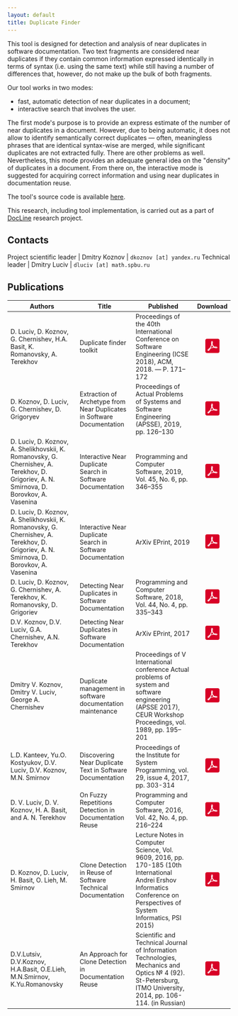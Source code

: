 ```yaml
---
layout: default
title: Duplicate Finder
---
```


This tool is designed for detection and analysis of near duplicates in
software documentation. Two text fragments are considered near
duplicates if they contain common information expressed identically in
terms of syntax (i.e. using the same text) while still having a number
of differences that, however, do not make up the bulk of both fragments.

Our tool works in two modes:

*  fast, automatic detection of near duplicates in a document;
*  interactive search that involves the user.

The first mode\'s purpose is to provide an express estimate of the
number of near duplicates in a document. However, due to being
automatic, it does not allow to identify semantically correct duplicates —
often, meaningless phrases that are identical syntax-wise are merged,
while significant duplicates are not extracted fully. There are other
problems as well. Nevertheless, this mode provides an adequate general
idea on the \"density\" of duplicates in a document. From there on, the
interactive mode is suggested for acquiring correct information and
using near duplicates in documentation reuse.

The tool's source code is available
[here](https://github.com/spbu-se/pldoctoolkit/blob/master/doc-clone-miner/README_en.md).

This research, including tool implementation, is carried out as a part
of [DocLine](docline/index.en) research project.

Contacts
--------

Project scientific leader | Dmitry Koznov | `dkoznov [at] yandex.ru`
Technical leader          | Dmitry Luciv  | `dluciv [at] math.spbu.ru`


Publications
------------

| Authors                                                                      | Title                                                          | Published                                                                                                                                                                   | Download
|-|-|-|:--:|
| D. Luciv, D. Koznov, G. Chernishev, H.A. Basit, K. Romanovsky, A. Terekhov   | Duplicate finder toolkit                                       | Proceedings of the 40th International Conference on Software Engineering (ICSE 2018), ACM, 2018. — P. 171–172                                                               | [![pdf](/img/pdf.png)](/pdf/articles/dluciv.dkoznov.gchernichev.hbasit.kromanovsky.aterekhov.2018.icse.pdf)
| D. Koznov, D. Luciv, G. Chernishev, D. Grigoryev                             | Extraction of Archetype from Near Duplicates in Software Documentation | Proceedings of Actual Problems of Systems and Software Engineering (APSSE), 2019, pp. 126–130                                                                   | [![pdf](/img/pdf.png)](/pdf/articles/dkoznov.dluciv.gchernishev.dgrigoriev.2019.apsse.pdf)
| D. Luciv, D. Koznov, A. Shelikhovskii, K. Romanovsky, G. Chernishev, A. Terekhov, D. Grigoriev, A. N. Smirnova, D. Borovkov, A. Vasenina | Interactive Near Duplicate Search in Software Documentation | Programming and Computer Software, 2019,  Vol. 45, No. 6, pp. 346–355                                              | [![pdf](/img/pdf.png)](/pdf/articles/dluciv.dkoznov.atshelikhovski.etal.2019.programming.en.pdf)
| D. Luciv, D. Koznov, A. Shelikhovskii, K. Romanovsky, G. Chernishev, A. Terekhov, D. Grigoriev, A. N. Smirnova, D. Borovkov, A. Vasenina | Interactive Near Duplicate Search in Software Documentation | ArXiv EPrint, 2019                                                                                                 | [![pdf](/img/pdf.png)](https://arxiv.org/pdf/1908.08266.pdf)
| D. Luciv, D. Koznov, G. Chernishev, A. Terekhov, K. Romanovsky, D. Grigoriev | Detecting Near Duplicates in Software Documentation | Programming and Computer Software, 2018, Vol. 44, No. 4, pp. 335–343                                                                                                                   | [![pdf](/img/pdf.png)](/pdf/articles/dluciv.dkoznov.gchernichev.aterekhov.kromanovsky.dgrigoriev.2018.programming.en.pdf)
| D.V. Koznov, D.V. Luciv, G.A. Chernishev, A.N. Terekhov                      | Detecting Near Duplicates in Software Documentation            | ArXiv EPrint, 2017                                                                                                                                                          | [![pdf](/img/pdf.png)](https://arxiv.org/pdf/1711.04705.pdf)
| Dmitry V. Koznov, Dmitry V. Luciv, George A. Chernishev                      | Duplicate management in software documentation maintenance     | Proceedings of V International conference Actual problems of system and software engineering (APSSE 2017), CEUR Workshop Proceedings, vol. 1989, pp. 195–201                | [![pdf](/img/pdf.png)](/pdf/articles/dkoznov.dluciv.gchernichev.2017.apsse.pdf)
| L.D. Kanteev, Yu.O. Kostyukov, D.V. Luciv, D.V. Koznov, M.N. Smirnov         | Discovering Near Duplicate Text in Software Documentation      | Proceedings of the Institute for System Programming, vol. 29, issue 4, 2017, pp. 303-314                                                                                    | [![pdf](/img/pdf.png)](/pdf/articles/kanteev.kostykov.luciv.koznov.smirnov.2017.ispras.pdf)
| D. V. Luciv, D. V. Koznov, H. A. Basit, and A. N. Terekhov                   | On Fuzzy Repetitions Detection in Documentation Reuse          | Programming and Computer Software, 2016, Vol. 42, No. 4, pp. 216–224                                                                                                        | [![pdf](/img/pdf.png)](/pdf/articles/luciv.koznov.basit.terekhov_2016_en.pdf)
| D. Koznov, D. Luciv, H. Basit, O. Lieh, M. Smirnov                           | Clone Detection in Reuse of Software Technical Documentation   | Lecture Notes in Computer Science, Vol. 9609, 2016, pp. 170-185 (10th International Andrei Ershov Informatics Conference on Perspectives of System Informatics, PSI 2015)   | [![pdf](/img/pdf.png)](/pdf/articles/koznov.luciv.basit.lieh.smirnov_2016.pdf)
| D.V.Lutsiv, D.V.Koznov, H.A.Basit, O.E.Lieh, M.N.Smirnov, K.Yu.Romanovsky    | An Approach for Clone Detection in Documentation Reuse         | Scientific and Technical Journal of Information Technologies, Mechanics and Optics № 4 (92). St-Petersburg, ITMO University, 2014, pp. 106-114. (in Russian)                | [![pdf](/img/pdf.png)](/pdf/articles/dluciv.dkoznov.etall.2014.ifmo.pdf)
